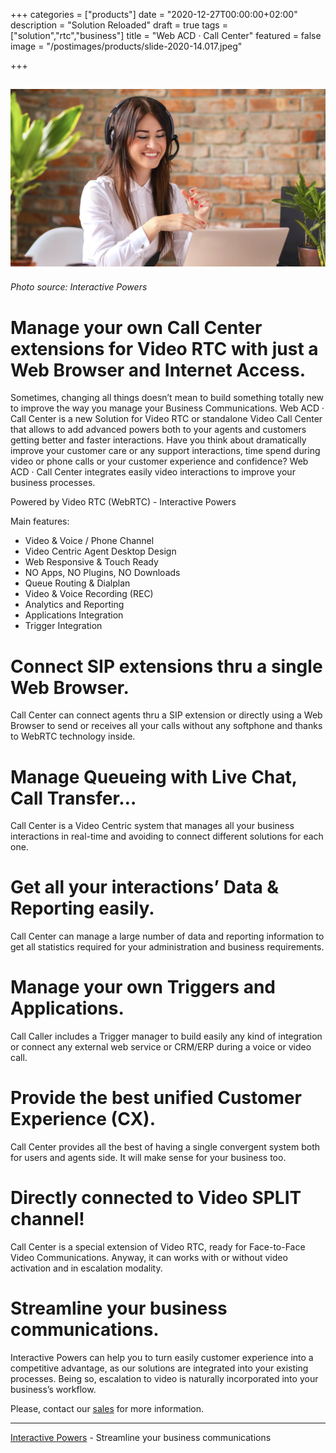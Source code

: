 +++
categories = ["products"]
date = "2020-12-27T00:00:00+02:00"
description = "Solution Reloaded"
draft = true
tags = ["solution","rtc","business"]
title = "Web ACD · Call Center"
featured = false
image = "/postimages/products/slide-2020-14.017.jpeg"

+++

![Web ACD](/postimages/products/slide-2020-14.017.jpeg)
-------
###### Photo source: Interactive Powers

#	Manage your own Call Center extensions for Video RTC with just a Web Browser and Internet Access.

Sometimes, changing all things doesn’t mean to build something totally new to improve the way you manage your Business Communications. Web ACD · Call Center is a new Solution for Video RTC or standalone Video Call Center that allows to add advanced powers both to your agents and customers getting better and faster interactions. Have you think about dramatically improve your customer care or any support interactions, time spend during video or phone calls or your customer experience and confidence? Web ACD · Call Center integrates easily video interactions to improve your business processes.

Powered by Video RTC (WebRTC) - Interactive Powers

Main features:

* Video & Voice / Phone Channel
* Video Centric Agent Desktop Design
* Web Responsive & Touch Ready
* NO Apps, NO Plugins, NO Downloads
* Queue Routing & Dialplan
* Video & Voice Recording (REC)
* Analytics and Reporting
* Applications Integration
* Trigger Integration

#	Connect SIP extensions thru a single Web Browser.
Call Center can connect agents thru a SIP extension or directly using a Web Browser to send or receives all your calls without any softphone and thanks to WebRTC technology inside.

#	Manage Queueing with Live Chat, Call Transfer…
Call Center is a Video Centric system that manages all your business interactions in real-time and avoiding to connect different solutions for each one.

#	Get all your interactions’ Data & Reporting easily.
Call Center can manage a large number of data and reporting information to get all statistics required for your administration and business requirements.

#	Manage your own Triggers and Applications.
Call Caller includes a Trigger manager to build easily any kind of integration or connect any external web service or CRM/ERP during a voice or video call.

#	Provide the best unified Customer Experience (CX).
Call Center provides all the best of having a single convergent system both for users and agents side. It will make sense for your business too.

#	Directly connected to Video SPLIT channel!
Call Center is a special extension of Video RTC, ready for Face-to-Face Video Communications. Anyway, it can works with or without video activation and in escalation modality.

#	Streamline your business communications.
Interactive Powers can help you to turn easily customer experience into a competitive advantage, as our solutions are integrated into your existing processes. Being so, escalation to video is naturally incorporated into your business’s workflow.

Please, contact our [sales](https://www.ivrpowers.com/support-services/) for more information.

---
[Interactive Powers](http://www.ivrpowers.com/) - Streamline your business communications
